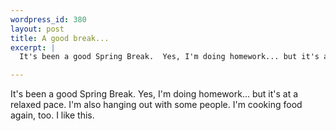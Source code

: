 ```yaml
--- 
wordpress_id: 380
layout: post
title: A good break...
excerpt: |
  It's been a good Spring Break.  Yes, I'm doing homework... but it's at a relaxed pace.  I'm also hanging out with some people.  I'm cooking food again, too.  I like this.

---
```

It's been a good Spring Break.  Yes, I'm doing homework... but it's at a relaxed pace.  I'm also hanging out with some people.  I'm cooking food again, too.  I like this.

